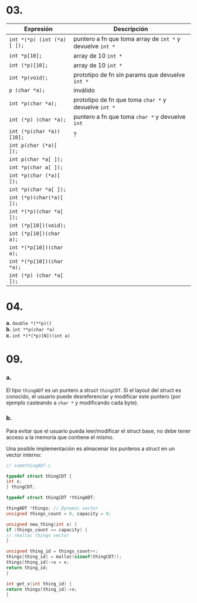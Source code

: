 # 03.

| Expresión                  | Descripción                                               |
|----------------------------|-----------------------------------------------------------|
| `int *(*p) (int (*a)[ ]);` | puntero a fn que toma array de `int *` y devuelve `int *` |  
| `int *p[10];`              | array de 10 `int *`                                       |  
| `int (*p)[10];`            | array de 10 `int *`                                       |  
| `int *p(void);`            | prototipo de fn sin params que devuelve `int *`           |  
| `p (char *a);`             | inválido                                                  |  
| `int *p(char *a);`         | prototipo de fn que toma `char *` y devuelve `int *`      |  
| `int (*p) (char *a);`      | puntero a fn que toma `char *` y devuelve `int`           |  
| `int (*p(char *a))[10];`   | ?                                                         |  
| `int p(char (*a)[ ]);`     |                                                           |  
| `int p(char *a[ ]);`       |                                                           |  
| `int *p(char a[ ]);`       |                                                           |  
| `int *p(char (*a)[ ]);`    |                                                           |  
| `int *p(char *a[ ]);`      |                                                           |  
| `int (*p)(char(*a)[ ]);`   |                                                           |  
| `int *(*p)(char *a[ ]);`   |                                                           |  
| `int (*p[10])(void);`      |                                                           |  
| `int (*p[10])(char a);`    |                                                           |  
| `int *(*p[10])(char a);`   |                                                           |  
| `int *(*p[10])(char *a);`  |                                                           |  
| `int (*p) (char *a[ ]);`   |                                                           |

# 04.

**a.** `double *(**p)()`  
**b.** `int **p(char *a)`  
**c.** `int *(*(*p)[N])(int a)`

# 09.

### a.

El tipo `thingADT` es un puntero a struct `thingCDT`. Si el layout del struct es conocido, el usuario puede
desreferenciar y modificar este puntero (por ejemplo casteando a `char *` y modificando cada byte).

### b.

Para evitar que el usuario pueda leer/modificar el struct base, no debe tener acceso a la memoria que contiene el mismo.

Una posible implementación es almacenar los punteros a struct en un vector interno:

```c
// somethingADT.c

typedef struct thingCDT {
int x;
} thingCDT;

typedef struct thingCDT *thingADT;

thingADT *things; // Dynamic vector
unsigned things_count = 0, capacity = 0;

unsigned new_thing(int x) {
if (things_count == capacity) {
// realloc things vector
}

unsigned thing_id = things_count++;
things[thing_id] = malloc(sizeof(thingCDT));
things[thing_id]->x = x;
return thing_id;
}

int get_x(int thing_id) {
return things[thing_id]->x;
}
```